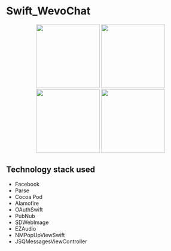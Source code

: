 # Swift_WevoChat

<div align="center">
  <img width=170 src ="https://github.com/risingworld777/Swift_WevoChat/blob/master/wevo_screen/1.png"/>
  <img width=170 src ="https://github.com/risingworld777/Swift_WevoChat/blob/master/wevo_screen/2.png"/>
  <img width=170 src ="https://github.com/risingworld777/Swift_WevoChat/blob/master/wevo_screen/3.png"/>
  <img width=170 src ="https://github.com/risingworld777/Swift_WevoChat/blob/master/wevo_screen/4.png"/>
</div>

## Technology stack used

* Facebook
* Parse
* Cocoa Pod
* Alamofire
* OAuthSwift
* PubNub
* SDWebImage
* EZAudio
* NMPopUpViewSwift
* JSQMessagesViewController
